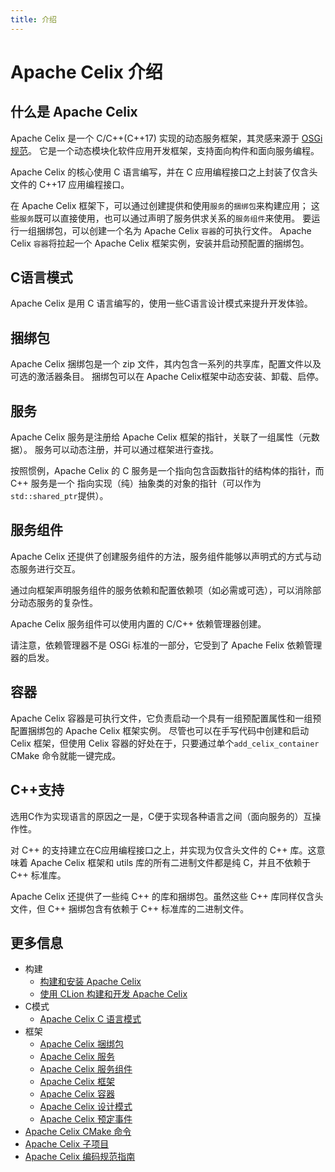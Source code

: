 ```yaml
---
title: 介绍
---
```


<!--
Licensed to the Apache Software Foundation (ASF) under one or more
contributor license agreements.  See the NOTICE file distributed with
this work for additional information regarding copyright ownership.
The ASF licenses this file to You under the Apache License, Version 2.0
(the "License"); you may not use this file except in compliance with
the License.  You may obtain a copy of the License at
   
    http://www.apache.org/licenses/LICENSE-2.0

Unless required by applicable law or agreed to in writing, software
distributed under the License is distributed on an "AS IS" BASIS,
WITHOUT WARRANTIES OR CONDITIONS OF ANY KIND, either express or implied.
See the License for the specific language governing permissions and
limitations under the License.
-->

# Apache Celix 介绍

## 什么是 Apache Celix
Apache Celix 是一个 C/C++(C++17) 实现的动态服务框架，其灵感来源于 [OSGi 规范](https://www.osgi.org/developer/specifications)。
它是一个动态模块化软件应用开发框架，支持面向构件和面向服务编程。

Apache Celix 的核心使用 C 语言编写，并在 C 应用编程接口之上封装了仅含头文件的 C++17 应用编程接口。

在 Apache Celix 框架下，可以通过创建提供和使用`服务`的`捆绑包`来构建应用；
这些`服务`既可以直接使用，也可以通过声明了服务供求关系的`服务组件`来使用。
要运行一组捆绑包，可以创建一个名为 Apache Celix `容器`的可执行文件。
Apache Celix `容器`将拉起一个 Apache Celix 框架实例，安装并启动预配置的捆绑包。

## C语言模式
Apache Celix 是用 C 语言编写的，使用一些C语言设计模式来提升开发体验。

## 捆绑包
Apache Celix 捆绑包是一个 zip 文件，其内包含一系列的共享库，配置文件以及可选的激活器条目。
捆绑包可以在 Apache Celix框架中动态安装、卸载、启停。

## 服务
Apache Celix 服务是注册给 Apache Celix 框架的指针，关联了一组属性（元数据）。
服务可以动态注册，并可以通过框架进行查找。

按照惯例，Apache Celix 的 C 服务是一个指向包含函数指针的结构体的指针，而 C++ 服务是一个
指向实现（纯）抽象类的对象的指针（可以作为`std::shared_ptr`提供）。

## 服务组件
Apache Celix 还提供了创建服务组件的方法，服务组件能够以声明式的方式与动态服务进行交互。

通过向框架声明服务组件的服务依赖和配置依赖项（如必需或可选），可以消除部分动态服务的复杂性。

Apache Celix 服务组件可以使用内置的 C/C++ 依赖管理器创建。

请注意，依赖管理器不是 OSGi 标准的一部分，它受到了 Apache Felix 依赖管理器的启发。

## 容器
Apache Celix 容器是可执行文件，它负责启动一个具有一组预配置属性和一组预配置捆绑包的 Apache Celix 框架实例。
尽管也可以在手写代码中创建和启动 Celix 框架，但使用 Celix 容器的好处在于，只要通过单个`add_celix_container` CMake 命令就能一键完成。

## C++支持

选用C作为实现语言的原因之一是，C便于实现各种语言之间（面向服务的）互操作性。

对 C++ 的支持建立在C应用编程接口之上，并实现为仅含头文件的 C++ 库。这意味着 Apache Celix 框架和 utils 库的所有二进制文件都是纯 C，并且不依赖于 C++ 标准库。

Apache Celix 还提供了一些纯 C++ 的库和捆绑包。虽然这些 C++ 库同样仅含头文件，但 C++ 捆绑包含有依赖于 C++ 标准库的二进制文件。

## 更多信息

* 构建
  * [构建和安装 Apache Celix](building/README_CN.md)
  * [使用 CLion 构建和开发 Apache Celix](building/dev_celix_with_clion_CN.md)
* C模式
  * [Apache Celix C 语言模式](c_patterns_CN.md)
* 框架
  * [Apache Celix 捆绑包](bundles_CN.md)
  * [Apache Celix 服务](services_CN.md)
  * [Apache Celix 服务组件](components_CN.md)
  * [Apache Celix 框架](framework.md)
  * [Apache Celix 容器](containers.md)
  * [Apache Celix 设计模式](patterns.md)
  * [Apache Celix 预定事件](scheduled_events.md)
* [Apache Celix CMake 命令](cmake_commands/README_CN.md)
* [Apache Celix 子项目](subprojects.md)
* [Apache Celix 编码规范指南](development/README.md)
